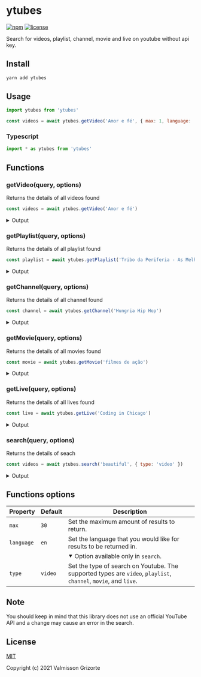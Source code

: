 # ytubes

[![npm][npm-shields]](https://www.npmjs.com/package/ytubes)
[![license][license-shields]](https://github.com/valmisson/ytubes/blob/main/LICENSE)

Search for videos, playlist, channel, movie and live on youtube without api key.

## Install

```bash
yarn add ytubes
```

## Usage

```js
import ytubes from 'ytubes'

const videos = await ytubes.getVideo('Amor e fé', { max: 1, language: 'pt-BR' })
```

### Typescript

```ts
import * as ytubes from 'ytubes'
```

## Functions

### getVideo(query, options)

Returns the details of all videos found

```js
const videos = await ytubes.getVideo('Amor e fé')
```

<details>
  <summary>Output</summary>

  ```js
  [
    {
      id: 'iZq0u3quAqo',
      title: 'Hungria Hip Hop - Amor e Fé (Official Music Video) #CheiroDoMato',
      views: 291003057,
      duration: '5:24',
      uploaded: '1 year ago',
      link: 'https://www.youtube.com/watch?v=iZq0u3quAqo',
      shareLink: 'https://youtu.be/iZq0u3quAqo',
      channel: 'https://www.youtube.com/channel/UCAI8SmRbXgSpP8Zo3xZbxzQ',
      thumbnail: 'https://i.ytimg.com/vi/iZq0u3quAqo/maxresdefault.jpg'
    },
    ...
  ]
  ```
</details>

### getPlaylist(query, options)

Returns the details of all playlist found

```js
const playlist = await ytubes.getPlaylist('Tribo da Periferia - As Melhores')
```

<details>
  <summary>Output</summary>

  ```js
  [
    {
      id: 'PL7V1hXWh2rMr4pz6lCkzHMHMLU3-BfQ2S',
      title: 'AS MELHORES - TRIBO DA PERIFERIA',
      videoCount: 49,
      link: 'https://www.youtube.com/playlist?list=PL7V1hXWh2rMr4pz6lCkzHMHMLU3-BfQ2S',
      channel: 'https://www.youtube.com/channel/UCe5pPUSFEajlij-LrxUl19A',
      thumbnail: 'https://i.ytimg.com/vi/crfRRVISmsw/maxresdefault.jpg',
      preview: [
        {
          id: 'YrQLmElRT-E',
          title: 'Tribo da Periferia - Imprevisível (Official Music Video)',
          duration: '4:09',
          link: 'https://www.youtube.com/watch?v=YrQLmElRT-E',
          shareLink: 'https://youtu.be/YrQLmElRT-E',
          thumbnail: 'https://i.ytimg.com/vi/YrQLmElRT-E/maxresdefault.jpg'
        },
        ...
      ]
    },
    ...
  ]
  ```
</details>

### getChannel(query, options)

Returns the details of all channel found

```js
const channel = await ytubes.getChannel('Hungria Hip Hop')
```

<details>
  <summary>Output</summary>

  ```js
  [
    {
      id: 'UCAI8SmRbXgSpP8Zo3xZbxzQ',
      name: 'OficialHungria',
      verified: true
      link: 'https://www.youtube.com/c/OficialHungria',
    },
    ...
  ]
  ```
</details>

### getMovie(query, options)

Returns the details of all movies found

```js
const movie = await ytubes.getMovie('filmes de ação')
```

<details>
  <summary>Output</summary>

  ```js
  [
    {
      id: 'MuTYo9tofSY',
      title: 'Thor Ragnarok Full Video - Voiced Motion Comic (Marvel Comics)',
      views: 7119537,
      duration: '1:33:17',
      uploaded: '4 years ago',
      link: 'https://www.youtube.com/watch?v=MuTYo9tofSY',
      shareLink: 'https://youtu.be/MuTYo9tofSY',
      channel: 'https://www.youtube.com/user/boscheinen',
      thumbnail: 'https://i.ytimg.com/vi/MuTYo9tofSY/maxresdefault.jpg'
    },
    ...
  ]
  ```
</details>

### getLive(query, options)

Returns the details of all lives found

```js
const live = await ytubes.getLive('Coding in Chicago')
```

<details>
  <summary>Output</summary>

  ```js
  [
    {
      id: 'esX7SFtEjHg',
      title: 'Coding in Chicago | 🎧  LoFi Jazz Hip-Hop [Code - Relax - Study]',
      link: 'https://www.youtube.com/watch?v=esX7SFtEjHg',
      shareLink: 'https://youtu.be/esX7SFtEjHg',
      channel: 'https://www.youtube.com/channel/UC9rvsIHgzuiwTQ-yi0Qj2Mw',
      thumbnail: 'https://i.ytimg.com/vi/esX7SFtEjHg/maxresdefault.jpg'
    },
    ...
  ]
  ```
</details>

### search(query, options)

Returns the details of seach

```js
const videos = await ytubes.search('beautiful', { type: 'video' })
```

<details>
  <summary>Output</summary>

  ```js
  [
    {
      id: '_FE194VN6c4',
      title: 'Snoop Dogg - Beautiful (Official Music Video) ft. Pharrell Williams',
      views: 160183177,
      duration: '5:29',
      uploaded: '12 years ago',
      link: 'https://www.youtube.com/watch?v=_FE194VN6c4',
      shareLink: 'https://youtu.be/_FE194VN6c4',
      channel: 'https://www.youtube.com/channel/UC-OO324clObi3H-U0bP77dw',
      thumbnail: 'https://i.ytimg.com/vi/_FE194VN6c4/maxresdefault.jpg'
    },
    ...
  ]
  ```
</details>

## Functions options

| Property | Default | Description |
|----------|---------|-------------|
| `max` | `30` | Set the maximum amount of results to return. |
| `language` | `en` | Set the language that you would like for results to be returned in. |
| | | &#11206; Option available only in `search`. |
| `type` | `video` | Set the type of search on Youtube. The supported types are `video`, `playlist`, `channel`, `movie`, and `live`. |


## Note

You should keep in mind that this library does not use an official YouTube API and a change may cause an error in the search.

## License
[MIT](LICENSE)

Copyright (c) 2021 Valmisson Grizorte

[npm-shields]: https://img.shields.io/npm/v/ytubes.svg
[license-shields]: https://img.shields.io/badge/license-MIT-green
